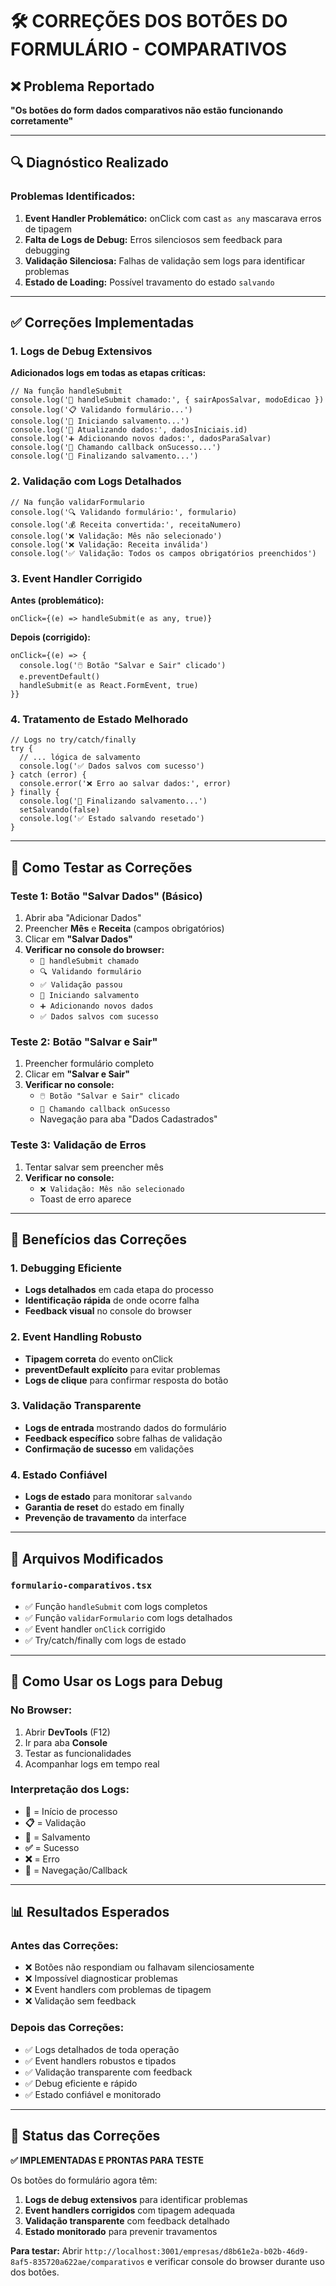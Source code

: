 # 🛠️ CORREÇÕES DOS BOTÕES DO FORMULÁRIO - COMPARATIVOS

## ❌ **Problema Reportado**

**"Os botões do form dados comparativos não estão funcionando corretamente"**

---

## 🔍 **Diagnóstico Realizado**

### **Problemas Identificados:**
1. **Event Handler Problemático:** onClick com cast `as any` mascarava erros de tipagem
2. **Falta de Logs de Debug:** Erros silenciosos sem feedback para debugging
3. **Validação Silenciosa:** Falhas de validação sem logs para identificar problemas
4. **Estado de Loading:** Possível travamento do estado `salvando`

---

## ✅ **Correções Implementadas**

### 1. **Logs de Debug Extensivos**

**Adicionados logs em todas as etapas críticas:**

```tsx
// Na função handleSubmit
console.log('🔄 handleSubmit chamado:', { sairAposSalvar, modoEdicao })
console.log('📋 Validando formulário...')
console.log('💾 Iniciando salvamento...')
console.log('📝 Atualizando dados:', dadosIniciais.id)
console.log('➕ Adicionando novos dados:', dadosParaSalvar)
console.log('🚪 Chamando callback onSucesso...')
console.log('🔄 Finalizando salvamento...')
```

### 2. **Validação com Logs Detalhados**

```tsx
// Na função validarFormulario
console.log('🔍 Validando formulário:', formulario)
console.log('💰 Receita convertida:', receitaNumero)
console.log('❌ Validação: Mês não selecionado')
console.log('❌ Validação: Receita inválida')
console.log('✅ Validação: Todos os campos obrigatórios preenchidos')
```

### 3. **Event Handler Corrigido**

**Antes (problemático):**
```tsx
onClick={(e) => handleSubmit(e as any, true)}
```

**Depois (corrigido):**
```tsx
onClick={(e) => {
  console.log('🖱️ Botão "Salvar e Sair" clicado')
  e.preventDefault()
  handleSubmit(e as React.FormEvent, true)
}}
```

### 4. **Tratamento de Estado Melhorado**

```tsx
// Logs no try/catch/finally
try {
  // ... lógica de salvamento
  console.log('✅ Dados salvos com sucesso')
} catch (error) {
  console.error('❌ Erro ao salvar dados:', error)
} finally {
  console.log('🔄 Finalizando salvamento...')
  setSalvando(false)
  console.log('✅ Estado salvando resetado')
}
```

---

## 🧪 **Como Testar as Correções**

### **Teste 1: Botão "Salvar Dados" (Básico)**
1. Abrir aba "Adicionar Dados"
2. Preencher **Mês** e **Receita** (campos obrigatórios)
3. Clicar em **"Salvar Dados"**
4. **Verificar no console do browser:**
   - `🔄 handleSubmit chamado`
   - `🔍 Validando formulário`
   - `✅ Validação passou`
   - `💾 Iniciando salvamento`
   - `➕ Adicionando novos dados`
   - `✅ Dados salvos com sucesso`

### **Teste 2: Botão "Salvar e Sair"**
1. Preencher formulário completo
2. Clicar em **"Salvar e Sair"**
3. **Verificar no console:**
   - `🖱️ Botão "Salvar e Sair" clicado`
   - `🚪 Chamando callback onSucesso`
   - Navegação para aba "Dados Cadastrados"

### **Teste 3: Validação de Erros**
1. Tentar salvar sem preencher mês
2. **Verificar no console:**
   - `❌ Validação: Mês não selecionado`
   - Toast de erro aparece

---

## 🎯 **Benefícios das Correções**

### **1. Debugging Eficiente**
- **Logs detalhados** em cada etapa do processo
- **Identificação rápida** de onde ocorre falha
- **Feedback visual** no console do browser

### **2. Event Handling Robusto**
- **Tipagem correta** do evento onClick
- **preventDefault explícito** para evitar problemas
- **Logs de clique** para confirmar resposta do botão

### **3. Validação Transparente**
- **Logs de entrada** mostrando dados do formulário
- **Feedback específico** sobre falhas de validação
- **Confirmação de sucesso** em validações

### **4. Estado Confiável**
- **Logs de estado** para monitorar `salvando`
- **Garantia de reset** do estado em finally
- **Prevenção de travamento** da interface

---

## 🔧 **Arquivos Modificados**

### **`formulario-comparativos.tsx`**
- ✅ Função `handleSubmit` com logs completos
- ✅ Função `validarFormulario` com logs detalhados  
- ✅ Event handler `onClick` corrigido
- ✅ Try/catch/finally com logs de estado

---

## 🚀 **Como Usar os Logs para Debug**

### **No Browser:**
1. Abrir **DevTools** (F12)
2. Ir para aba **Console**
3. Testar as funcionalidades
4. Acompanhar logs em tempo real

### **Interpretação dos Logs:**
- **🔄** = Início de processo
- **📋** = Validação  
- **💾** = Salvamento
- **✅** = Sucesso
- **❌** = Erro
- **🚪** = Navegação/Callback

---

## 📊 **Resultados Esperados**

### **Antes das Correções:**
- ❌ Botões não respondiam ou falhavam silenciosamente
- ❌ Impossível diagnosticar problemas
- ❌ Event handlers com problemas de tipagem
- ❌ Validação sem feedback

### **Depois das Correções:**
- ✅ Logs detalhados de toda operação
- ✅ Event handlers robustos e tipados
- ✅ Validação transparente com feedback
- ✅ Debug eficiente e rápido
- ✅ Estado confiável e monitorado

---

## 🎉 **Status das Correções**

**✅ IMPLEMENTADAS E PRONTAS PARA TESTE**

Os botões do formulário agora têm:
1. **Logs de debug extensivos** para identificar problemas
2. **Event handlers corrigidos** com tipagem adequada  
3. **Validação transparente** com feedback detalhado
4. **Estado monitorado** para prevenir travamentos

**Para testar:** Abrir `http://localhost:3001/empresas/d8b61e2a-b02b-46d9-8af5-835720a622ae/comparativos` e verificar console do browser durante uso dos botões.